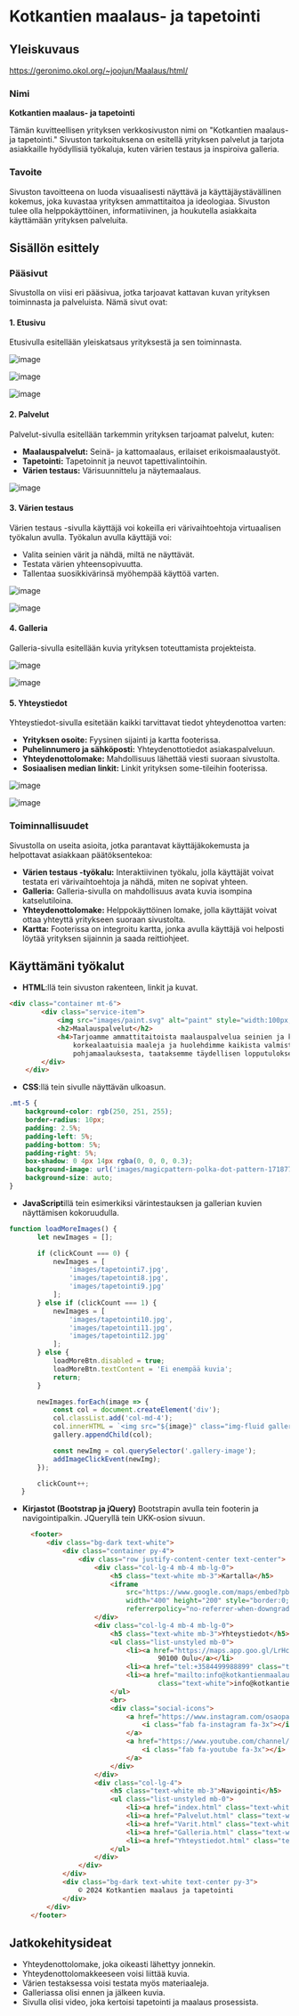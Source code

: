 # Kotkantien maalaus- ja tapetointi

## Yleiskuvaus
https://geronimo.okol.org/~joojun/Maalaus/html/
### Nimi
**Kotkantien maalaus- ja tapetointi**

Tämän kuvitteellisen yrityksen verkkosivuston nimi on "Kotkantien maalaus- ja tapetointi." Sivuston tarkoituksena on esitellä yrityksen palvelut ja tarjota asiakkaille hyödyllisiä työkaluja, kuten värien testaus ja inspiroiva galleria.

### Tavoite
Sivuston tavoitteena on luoda visuaalisesti näyttävä ja käyttäjäystävällinen kokemus, joka kuvastaa yrityksen ammattitaitoa ja ideologiaa. Sivuston tulee olla helppokäyttöinen, informatiivinen, ja houkutella asiakkaita käyttämään yrityksen palveluita.

## Sisällön esittely

### Pääsivut
Sivustolla on viisi eri pääsivua, jotka tarjoavat kattavan kuvan yrityksen toiminnasta ja palveluista. Nämä sivut ovat:

#### 1. Etusivu
Etusivulla esitellään yleiskatsaus yrityksestä ja sen toiminnasta.

![image](https://github.com/user-attachments/assets/99b33c07-56ae-4620-bad6-8e845d9aa99d)

![image](https://github.com/user-attachments/assets/3782f0e1-cf1c-45ee-ba03-e6b43aa76987)

![image](https://github.com/user-attachments/assets/3c2dd687-f39a-4ea4-8de5-81246c459088)


#### 2. Palvelut
Palvelut-sivulla esitellään tarkemmin yrityksen tarjoamat palvelut, kuten:
- **Maalauspalvelut:** Seinä- ja kattomaalaus, erilaiset erikoismaalaustyöt.
- **Tapetointi:** Tapetoinnit ja neuvot tapettivalintoihin.
- **Värien testaus:** Värisuunnittelu ja näytemaalaus.

![image](https://github.com/user-attachments/assets/9fa89d16-1ef1-4ec5-ae9e-91147dbbc35c)

#### 3. Värien testaus
Värien testaus -sivulla käyttäjä voi kokeilla eri värivaihtoehtoja virtuaalisen työkalun avulla. Työkalun avulla käyttäjä voi:
- Valita seinien värit ja nähdä, miltä ne näyttävät.
- Testata värien yhteensopivuutta.
- Tallentaa suosikkivärinsä myöhempää käyttöä varten.
  
![image](https://github.com/user-attachments/assets/bc9b90d5-79da-4f0d-9135-8ab957f7ee93)

![image](https://github.com/user-attachments/assets/996a913a-643b-4d56-a9d5-96556165fd00)


#### 4. Galleria
Galleria-sivulla esitellään kuvia yrityksen toteuttamista projekteista.

![image](https://github.com/user-attachments/assets/0db177cb-5f5c-4b13-81d8-e3e4f1e4099b)

![image](https://github.com/user-attachments/assets/9732df70-a35e-40b1-879f-12a0bd776875)


#### 5. Yhteystiedot
Yhteystiedot-sivulla esitetään kaikki tarvittavat tiedot yhteydenottoa varten:
- **Yrityksen osoite:** Fyysinen sijainti ja kartta footerissa.
- **Puhelinnumero ja sähköposti:** Yhteydenottotiedot asiakaspalveluun.
- **Yhteydenottolomake:** Mahdollisuus lähettää viesti suoraan sivustolta.
- **Sosiaalisen median linkit:** Linkit yrityksen some-tileihin footerissa.

![image](https://github.com/user-attachments/assets/15f7e95d-b695-4c85-af7b-db597c0c4cb0)

![image](https://github.com/user-attachments/assets/3f7fce37-5792-4260-b98e-d9716925e664)



### Toiminnallisuudet
Sivustolla on useita asioita, jotka parantavat käyttäjäkokemusta ja helpottavat asiakkaan päätöksentekoa:

- **Värien testaus -työkalu:** Interaktiivinen työkalu, jolla käyttäjät voivat testata eri värivaihtoehtoja ja nähdä, miten ne sopivat yhteen.
- **Galleria:** Galleria-sivulla on mahdollisuus avata kuvia isompina katselutiloina.
- **Yhteydenottolomake:** Helppokäyttöinen lomake, jolla käyttäjät voivat ottaa yhteyttä yritykseen suoraan sivustolta.
- **Kartta:** Footerissa on integroitu kartta, jonka avulla käyttäjä voi helposti löytää yrityksen sijainnin ja saada reittiohjeet.

## Käyttämäni työkalut
- **HTML**:llä tein sivuston rakenteen, linkit ja kuvat.
``` HTML
<div class="container mt-6">
        <div class="service-item">
            <img src="images/paint.svg" alt="paint" style="width:100px; margin: 25px;">
            <h2>Maalauspalvelut</h2>
            <h4>Tarjoamme ammattitaitoista maalauspalvelua seinien ja kattojen maalaukseen. Käytämme vain
                korkealaatuisia maaleja ja huolehdimme kaikista valmistelutöistä, kuten suojauksesta ja
                pohjamaalauksesta, taataksemme täydellisen lopputuloksen.</h4>
        </div>
    </div>
  ```
- **CSS**:llä tein sivulle näyttävän ulkoasun.
``` CSS
.mt-5 {
    background-color: rgb(250, 251, 255);
    border-radius: 10px;
    padding: 2.5%;
    padding-left: 5%;
    padding-bottom: 5%;
    padding-right: 5%;
    box-shadow: 0 4px 14px rgba(0, 0, 0, 0.3);
    background-image: url('images/magicpattern-polka-dot-pattern-1718778258230.png');
    background-size: auto;
}
  ```
- **JavaScript**illä tein esimerkiksi värintestauksen ja gallerian kuvien näyttämisen kokoruudulla.

 ``` JavaScript
 function loadMoreImages() {
        let newImages = [];

        if (clickCount === 0) {
            newImages = [
                'images/tapetointi7.jpg',
                'images/tapetointi8.jpg',
                'images/tapetointi9.jpg'
            ];
        } else if (clickCount === 1) {
            newImages = [
                'images/tapetointi10.jpg',
                'images/tapetointi11.jpg',
                'images/tapetointi12.jpg'
            ];
        } else {
            loadMoreBtn.disabled = true;
            loadMoreBtn.textContent = 'Ei enempää kuvia';
            return;
        }

        newImages.forEach(image => {
            const col = document.createElement('div');
            col.classList.add('col-md-4');
            col.innerHTML = `<img src="${image}" class="img-fluid gallery-image" alt="Galleria Kuva">`;
            gallery.appendChild(col);

            const newImg = col.querySelector('.gallery-image');
            addImageClickEvent(newImg);
        });

        clickCount++;
    }
  ```
- **Kirjastot (Bootstrap ja jQuery)** Bootstrapin avulla tein footerin ja navigointipalkin. JQueryllä tein UKK-osion sivuun.

  ``` HTML
    <footer>
        <div class="bg-dark text-white">
            <div class="container py-4">
                <div class="row justify-content-center text-center">
                    <div class="col-lg-4 mb-4 mb-lg-0">
                        <h5 class="text-white mb-3">Kartalla</h5>
                        <iframe
                            src="https://www.google.com/maps/embed?pb=!1m18!1m12!1m3!1d2087.8379692809362!2d25.508349977649235!3d65.00146934481731!2m3!1f0!2f0!3f0!3m2!1i1024!2i768!4f13.1!3m3!1m2!1s0x4681cd5aac2e0dcb%3A0xd0f738d563fe562d!2sKotkantie%203%2C%2090250%20Oulu%2C%20Suomi!5e1!3m2!1sfi!2sus!4v1717574402900!5m2!1sfi!2sus"
                            width="400" height="200" style="border:0;" allowfullscreen="" loading="lazy"
                            referrerpolicy="no-referrer-when-downgrade"></iframe>
                    </div>
                    <div class="col-lg-4 mb-4 mb-lg-0">
                        <h5 class="text-white mb-3">Yhteystiedot</h5>
                        <ul class="list-unstyled mb-0">
                            <li><a href="https://maps.app.goo.gl/LrHc7cmNsEPh6Z8Y8" class="text-white">Kotkantie 3,
                                    90100 Oulu</a></li>
                            <li><a href="tel:+3584499988899" class="text-white">+ 358 44 999 888 99</a></li>
                            <li><a href="mailto:info@kotkantienmaalaus.fi"
                                    class="text-white">info@kotkantienmaalaus.fi</a></li>
                        </ul>
                        <br>
                        <div class="social-icons">
                            <a href="https://www.instagram.com/osaopalvelut/" class="text-white me-2">
                                <i class="fab fa-instagram fa-3x"></i>
                            </a>
                            <a href="https://www.youtube.com/channel/UC3Iqv_zEnWSkxxi4hhwwvzQ" class="text-white">
                                <i class="fab fa-youtube fa-3x"></i>
                            </a>
                        </div>
                    </div>
                    <div class="col-lg-4">
                        <h5 class="text-white mb-3">Navigointi</h5>
                        <ul class="list-unstyled mb-0">
                            <li><a href="index.html" class="text-white">Etusivu</a></li>
                            <li><a href="Palvelut.html" class="text-white">Palvelut</a></li>
                            <li><a href="Varit.html" class="text-white">Värien testaus</a></li>
                            <li><a href="Galleria.html" class="text-white">Galleria</a></li>
                            <li><a href="Yhteystiedot.html" class="text-white">Yhteystiedot</a></li>
                        </ul>
                    </div>
                </div>
            </div>
            <div class="bg-dark text-white text-center py-3">
                © 2024 Kotkantien maalaus ja tapetointi
            </div>
        </div>
    </footer>
## Jatkokehitysideat
- Yhteydenottolomake, joka oikeasti lähettyy jonnekin.
- Yhteydenottolomakkeeseen voisi liittää kuvia.
- Värien testaksessa voisi testata myös materiaaleja.
- Galleriassa olisi ennen ja jälkeen kuvia.
- Sivulla olisi video, joka kertoisi tapetointi ja maalaus prosessista.

